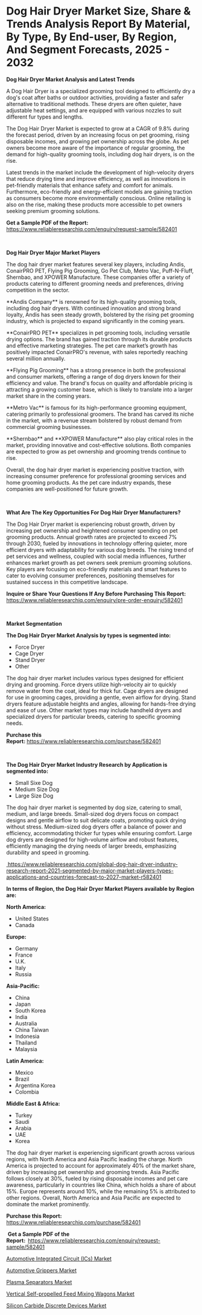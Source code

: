 <p><h1>Dog Hair Dryer Market Size, Share & Trends Analysis Report By Material, By Type, By End-user, By Region, And Segment Forecasts, 2025 - 2032</h1></p><p><strong>Dog Hair Dryer Market Analysis and Latest Trends</strong></p>
<p><p>A Dog Hair Dryer is a specialized grooming tool designed to efficiently dry a dog's coat after baths or outdoor activities, providing a faster and safer alternative to traditional methods. These dryers are often quieter, have adjustable heat settings, and are equipped with various nozzles to suit different fur types and lengths.</p><p>The Dog Hair Dryer Market is expected to grow at a CAGR of 9.8% during the forecast period, driven by an increasing focus on pet grooming, rising disposable incomes, and growing pet ownership across the globe. As pet owners become more aware of the importance of regular grooming, the demand for high-quality grooming tools, including dog hair dryers, is on the rise.</p><p>Latest trends in the market include the development of high-velocity dryers that reduce drying time and improve efficiency, as well as innovations in pet-friendly materials that enhance safety and comfort for animals. Furthermore, eco-friendly and energy-efficient models are gaining traction as consumers become more environmentally conscious. Online retailing is also on the rise, making these products more accessible to pet owners seeking premium grooming solutions.</p></p>
<p><strong>Get a Sample PDF of the Report:&nbsp;</strong> <a href="https://www.reliableresearchiq.com/enquiry/request-sample/582401?utm_campaign=1877&utm_medium=2&utm_source=Github&utm_content=ia&utm_term=23032025&utm_id=dog-hair-dryer">https://www.reliableresearchiq.com/enquiry/request-sample/582401</a></p>
<p>&nbsp;</p>
<p><strong>Dog Hair Dryer Major Market Players</strong></p>
<p><p>The dog hair dryer market features several key players, including Andis, ConairPRO PET, Flying Pig Grooming, Go Pet Club, Metro Vac, Puff-N-Fluff, Shernbao, and XPOWER Manufacture. These companies offer a variety of products catering to different grooming needs and preferences, driving competition in the sector.</p><p>**Andis Company** is renowned for its high-quality grooming tools, including dog hair dryers. With continued innovation and strong brand loyalty, Andis has seen steady growth, bolstered by the rising pet grooming industry, which is projected to expand significantly in the coming years.</p><p>**ConairPRO PET** specializes in pet grooming tools, including versatile drying options. The brand has gained traction through its durable products and effective marketing strategies. The pet care market’s growth has positively impacted ConairPRO's revenue, with sales reportedly reaching several million annually.</p><p>**Flying Pig Grooming** has a strong presence in both the professional and consumer markets, offering a range of dog dryers known for their efficiency and value. The brand's focus on quality and affordable pricing is attracting a growing customer base, which is likely to translate into a larger market share in the coming years.</p><p>**Metro Vac** is famous for its high-performance grooming equipment, catering primarily to professional groomers. The brand has carved its niche in the market, with a revenue stream bolstered by robust demand from commercial grooming businesses.</p><p>**Shernbao** and **XPOWER Manufacture** also play critical roles in the market, providing innovative and cost-effective solutions. Both companies are expected to grow as pet ownership and grooming trends continue to rise.</p><p>Overall, the dog hair dryer market is experiencing positive traction, with increasing consumer preference for professional grooming services and home grooming products. As the pet care industry expands, these companies are well-positioned for future growth.</p></p>
<p>&nbsp;</p>
<p><strong>What Are The Key Opportunities For Dog Hair Dryer Manufacturers?</strong></p>
<p><p>The Dog Hair Dryer market is experiencing robust growth, driven by increasing pet ownership and heightened consumer spending on pet grooming products. Annual growth rates are projected to exceed 7% through 2030, fueled by innovations in technology offering quieter, more efficient dryers with adaptability for various dog breeds. The rising trend of pet services and wellness, coupled with social media influences, further enhances market growth as pet owners seek premium grooming solutions. Key players are focusing on eco-friendly materials and smart features to cater to evolving consumer preferences, positioning themselves for sustained success in this competitive landscape.</p></p>
<p><strong>Inquire or Share Your Questions If Any Before Purchasing This Report:</strong> <a href="https://www.reliableresearchiq.com/enquiry/pre-order-enquiry/582401?utm_campaign=1877&utm_medium=2&utm_source=Github&utm_content=ia&utm_term=23032025&utm_id=dog-hair-dryer">https://www.reliableresearchiq.com/enquiry/pre-order-enquiry/582401</a></p>
<p>&nbsp;</p>
<p><strong>Market Segmentation</strong></p>
<p><strong>The Dog Hair Dryer Market Analysis by types is segmented into:</strong></p>
<p><ul><li>Force Dryer</li><li>Cage Dryer</li><li>Stand Dryer</li><li>Other</li></ul></p>
<p><p>The dog hair dryer market includes various types designed for efficient drying and grooming. Force dryers utilize high-velocity air to quickly remove water from the coat, ideal for thick fur. Cage dryers are designed for use in grooming cages, providing a gentle, even airflow for drying. Stand dryers feature adjustable heights and angles, allowing for hands-free drying and ease of use. Other market types may include handheld dryers and specialized dryers for particular breeds, catering to specific grooming needs.</p></p>
<p><strong>Purchase this Report:&nbsp;</strong><a href="https://www.reliableresearchiq.com/purchase/582401?utm_campaign=1877&utm_medium=2&utm_source=Github&utm_content=ia&utm_term=23032025&utm_id=dog-hair-dryer">https://www.reliableresearchiq.com/purchase/582401</a></p>
<p>&nbsp;</p>
<p><strong>The Dog Hair Dryer Market Industry Research by Application is segmented into:</strong></p>
<p><ul><li>Small Sixe Dog</li><li>Medium Size Dog</li><li>Large Size Dog</li></ul></p>
<p><p>The dog hair dryer market is segmented by dog size, catering to small, medium, and large breeds. Small-sized dog dryers focus on compact designs and gentle airflow to suit delicate coats, promoting quick drying without stress. Medium-sized dog dryers offer a balance of power and efficiency, accommodating thicker fur types while ensuring comfort. Large dog dryers are designed for high-volume airflow and robust features, efficiently managing the drying needs of larger breeds, emphasizing durability and speed in grooming.</p></p>
<p><a href="https://www.reliableresearchiq.com/global-dog-hair-dryer-industry-research-report-2021-segmented-by-major-market-players-types-applications-and-countries-forecast-to-2027-market-r582401?utm_campaign=1877&utm_medium=2&utm_source=Github&utm_content=ia&utm_term=23032025&utm_id=dog-hair-dryer">&nbsp;https://www.reliableresearchiq.com/global-dog-hair-dryer-industry-research-report-2021-segmented-by-major-market-players-types-applications-and-countries-forecast-to-2027-market-r582401</a></p>
<p><strong>In terms of Region, the Dog Hair Dryer Market Players available by Region are:</strong></p>
<p>
    <p> <strong> North America: </strong>
        <ul>
            <li>United States</li>
            <li>Canada</li>
        </ul>
        </p> 
    <p> <strong> Europe: </strong>
        <ul>
            <li>Germany</li>
            <li>France</li>
            <li>U.K.</li>
            <li>Italy</li>
            <li>Russia</li>
        </ul>
        </p> 
    <p> <strong> Asia-Pacific: </strong>
        <ul>
            <li>China</li>
            <li>Japan</li>
            <li>South Korea</li>
            <li>India</li>
            <li>Australia</li>
            <li>China Taiwan</li>
            <li>Indonesia</li>
            <li>Thailand</li>
            <li>Malaysia</li>
        </ul>
        </p> 
    <p> <strong> Latin America: </strong>
        <ul>
            <li>Mexico</li>
            <li>Brazil</li>
            <li>Argentina Korea</li>
            <li>Colombia</li>
        </ul>
        </p> 
    <p> <strong> Middle East & Africa: </strong>
        <ul>
            <li>Turkey</li>
            <li>Saudi</li>
            <li>Arabia</li>
            <li>UAE</li>
            <li>Korea</li>
        </ul>
    </p>
    </p>
<p><p>The dog hair dryer market is experiencing significant growth across various regions, with North America and Asia Pacific leading the charge. North America is projected to account for approximately 40% of the market share, driven by increasing pet ownership and grooming trends. Asia Pacific follows closely at 30%, fueled by rising disposable incomes and pet care awareness, particularly in countries like China, which holds a share of about 15%. Europe represents around 10%, while the remaining 5% is attributed to other regions. Overall, North America and Asia Pacific are expected to dominate the market prominently.</p></p>
<p><strong>Purchase this Report: </strong><a href="https://www.reliableresearchiq.com/purchase/582401?utm_campaign=1877&utm_medium=2&utm_source=Github&utm_content=ia&utm_term=23032025&utm_id=dog-hair-dryer">https://www.reliableresearchiq.com/purchase/582401</a></p>
<p>&nbsp;<strong>Get a Sample PDF of the Report:&nbsp;&nbsp;</strong><a href="https://www.reliableresearchiq.com/enquiry/request-sample/582401?utm_campaign=1877&utm_medium=2&utm_source=Github&utm_content=ia&utm_term=23032025&utm_id=dog-hair-dryer">https://www.reliableresearchiq.com/enquiry/request-sample/582401</a></p>
<p><strong></strong></p>
<p><p><a href="https://github.com/iontahoehlct/Market-Research-Report-List-1/blob/main/automotive-integrated-circuit-ics-market.md?utm_campaign=1877&utm_medium=2&utm_source=Github&utm_content=ia&utm_term=23032025&utm_id=dog-hair-dryer">Automotive Integrated Circuit (ICs) Market</a></p><p><a href="https://github.com/habyoneub/Market-Research-Report-List-1/blob/main/automotive-grippers-market.md?utm_campaign=1877&utm_medium=2&utm_source=Github&utm_content=ia&utm_term=23032025&utm_id=dog-hair-dryer">Automotive Grippers Market</a></p><p><a href="https://github.com/nxauwedaroui2/Market-Research-Report-List-1/blob/main/plasma-separators-market.md?utm_campaign=1877&utm_medium=2&utm_source=Github&utm_content=ia&utm_term=23032025&utm_id=dog-hair-dryer">Plasma Separators Market</a></p><p><a href="https://github.com/drissahrouk/Market-Research-Report-List-1/blob/main/vertical-self-propelled-feed-mixing-wagons-market.md?utm_campaign=1877&utm_medium=2&utm_source=Github&utm_content=ia&utm_term=23032025&utm_id=dog-hair-dryer">Vertical Self-propelled Feed Mixing Wagons Market</a></p><p><a href="https://github.com/kemauteve/Market-Research-Report-List-1/blob/main/silicon-carbide-discrete-devices-market.md?utm_campaign=1877&utm_medium=2&utm_source=Github&utm_content=ia&utm_term=23032025&utm_id=dog-hair-dryer">Silicon Carbide Discrete Devices Market</a></p></p>